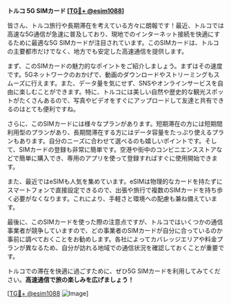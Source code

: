 **トルコ 5G SIMカード [[TG💪+ @esim1088](https://t.me/s/esim1088)]**

皆さん、トルコ旅行や長期滞在を考えている方々に朗報です！最近、トルコでは高速な5G通信が急速に普及しており、現地でのインターネット接続を快適にするために最適な5G SIMカードが注目されています。このSIMカードは、トルコの主要都市だけでなく、地方でも安定した高速通信を提供します。

まず、このSIMカードの魅力的なポイントをご紹介しましょう。まずはその速度です。5Gネットワークのおかげで、動画のダウンロードやストリーミングもスムーズに行えます。また、データ量を気にせず、SNSやオンラインサービスを自由に楽しむことができます。特に、トルコには美しい自然や歴史的な観光スポットがたくさんあるので、写真やビデオをすぐにアップロードして友達と共有できるのはとても便利ですね。

さらに、このSIMカードには様々なプランがあります。短期滞在の方には短期間利用型のプランがあり、長期間滞在する方にはデータ容量をたっぷり使えるプランもあります。自分のニーズに合わせて選べるのも嬉しいポイントです。そして、SIMカードの登録も非常に簡単です。空港や街中のコンビニエンスストアなどで簡単に購入でき、専用のアプリを使って登録すればすぐに使用開始できます。

また、最近ではeSIMも人気を集めています。eSIMは物理的なカードを持たずにスマートフォンで直接設定できるので、出張や旅行で複数のSIMカードを持ち歩く必要がなくなります。これにより、手軽さと環境への配慮も兼ね備えています。

最後に、このSIMカードを使った際の注意点ですが、トルコではいくつかの通信事業者が競争していますので、どの事業者のSIMカードが自分に合っているのか事前に調べておくことをお勧めします。各社によってカバレッジエリアや料金プランが異なるため、自分が訪れる地域での通信状況を確認しておくことが重要です。

トルコでの滞在を快適に過ごすために、ぜひ5G SIMカードを利用してみてください。**高速通信で旅の楽しみを広げましょう！** 

[[TG💪+ @esim1088](https://t.me/s/esim1088) ![Image](https://i.postimg.cc/Y0z9fWf4/image.png)]